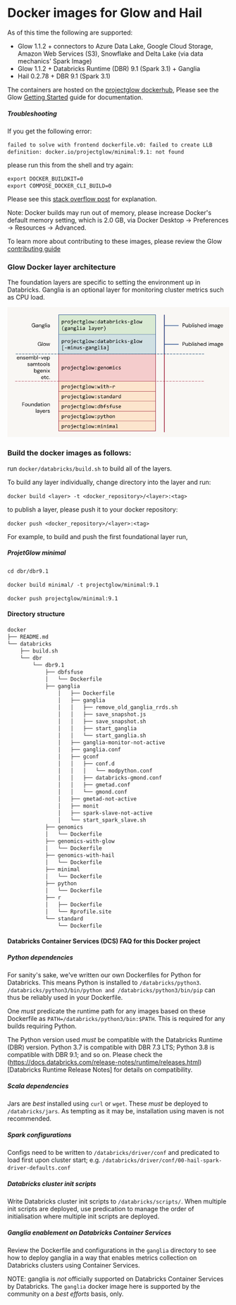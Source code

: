 # Docker images for Glow and Hail

As of this time the following are supported: 

* Glow 1.1.2 + connectors to Azure Data Lake, Google Cloud Storage, Amazon Web Services (S3), Snowflake and Delta Lake (via data mechanics' Spark Image) 
* Glow 1.1.2 + Databricks Runtime (DBR) 9.1 (Spark 3.1) + Ganglia
* Hail 0.2.78 + DBR 9.1 (Spark 3.1)

The containers are hosted on the [projectglow dockerhub](https://hub.docker.com/u/projectglow), 
Please see the Glow [Getting Started](https://glow.readthedocs.io/en/latest/getting-started.html) guide for documentation.

##### Troubleshooting

If you get the following error:

```
failed to solve with frontend dockerfile.v0: failed to create LLB definition: docker.io/projectglow/minimal:9.1: not found
```

please run this from the shell and try again:

```
export DOCKER_BUILDKIT=0
export COMPOSE_DOCKER_CLI_BUILD=0
```

Please see this [stack overflow post](https://stackoverflow.com/questions/64221861/an-error-failed-to-solve-with-frontend-dockerfile-v0) for explanation.

Note: Docker builds may run out of memory, please increase
Docker's default memory setting, which is 2.0 GB, via Docker Desktop -> Preferences -> Resources -> Advanced.

To learn more about contributing to these images, please review the Glow [contributing guide](https://glow.readthedocs.io/en/latest/contributing.html#add-libraries-to-the-glow-docker-environment)

### Glow Docker layer architecture

The foundation layers are specific to setting the environment up in Databricks.
Ganglia is an optional layer for monitoring cluster metrics such as CPU load.

![Docker layer architecture](../static/glow_genomics_docker_image_architecture.png?raw=true "Glow Docker layer architecture")

### Build the docker images as follows:

run ```docker/databricks/build.sh``` to build all of the layers. 

To build any layer individually, change directory into the layer and run: 

```docker build <layer> -t <docker_repository>/<layer>:<tag>```

to publish a layer, please push it to your docker repository:

```docker push <docker_repository>/<layer>:<tag>```

For example, to build and push the first foundational layer run,

##### ProjetGlow minimal 
```cd dbr/dbr9.1```

```docker build minimal/ -t projectglow/minimal:9.1```

```docker push projectglow/minimal:9.1```

#### Directory structure
```
docker
├── README.md
└── databricks
    ├── build.sh
    └── dbr
        └── dbr9.1
            ├── dbfsfuse
            │   └── Dockerfile
            ├── ganglia
                │   ├── Dockerfile
                │   ├── ganglia
                │   │   ├── remove_old_ganglia_rrds.sh
                │   │   ├── save_snapshot.js
                │   │   ├── save_snapshot.sh
                │   │   ├── start_ganglia
                │   │   └── start_ganglia.sh
                │   ├── ganglia-monitor-not-active
                │   ├── ganglia.conf
                │   ├── gconf
                │   │   ├── conf.d
                │   │   │   └── modpython.conf
                │   │   ├── databricks-gmond.conf
                │   │   ├── gmetad.conf
                │   │   └── gmond.conf
                │   ├── gmetad-not-active
                │   ├── monit
                │   ├── spark-slave-not-active
                │   └── start_spark_slave.sh
            ├── genomics
            │   └── Dockerfile
            ├── genomics-with-glow
            │   └── Dockerfile
            ├── genomics-with-hail
            │   └── Dockerfile
            ├── minimal
            │   └── Dockerfile
            ├── python
            │   └── Dockerfile
            ├── r
            │   ├── Dockerfile
            │   └── Rprofile.site
            └── standard
                └── Dockerfile
```

#### Databricks Container Services (DCS) FAQ for this Docker project

##### Python dependencies

For sanity's sake, we've written our own Dockerfiles for Python for Databricks. This means Python is installed to ```/databricks/python3```. ```/databricks/python3/bin/python and /databricks/python3/bin/pip``` can thus be reliably used in your Dockerfile. 

One *must* predicate the runtime path for any images based on these Dockerfile as ```PATH=/databricks/python3/bin:$PATH```. This is required for any builds requiring Python. 

The Python version used *must* be compatible with the Databricks Runtime (DBR) version. Python 3.7 is compatible with DBR 7.3 LTS; Python 3.8 is compatible with DBR 9.1; and so on. Please check the (https://docs.databricks.com/release-notes/runtime/releases.html)[Databricks Runtime Release Notes] for details on compatibility. 

##### Scala dependencies

Jars are *best* installed using ```curl``` or ```wget```. These *must* be deployed to ```/databricks/jars```.
As tempting as it may be, installation using maven is not recommended.     

##### Spark configurations 

Configs need to be written to ```/databricks/driver/conf``` and predicated to load first upon cluster start; 
e.g. ```/databricks/driver/conf/00-hail-spark-driver-defaults.conf```

##### Databricks cluster init scripts

Write Databricks cluster init scripts to ```/databricks/scripts/```. When multiple init scripts are deployed, use predication to manage the order of initialisation where multiple init scripts are deployed.

##### Ganglia enablement on Databricks Container Services

Review the Dockerfile and configurations in the ```ganglia``` directory to see how to deploy ganglia in a way that enables metrics collection on Databricks clusters using Container Services. 

NOTE: ganglia is *not* officially supported on Databricks Container Services by Databricks. The ```ganglia``` docker image here is supported by the community on a *best efforts* basis, only. 





